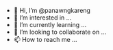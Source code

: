 - 👋 Hi, I’m @panawngkareng
- 👀 I’m interested in ...
- 🌱 I’m currently learning ...
- 💞️ I’m looking to collaborate on ...
- 📫 How to reach me ...

<!---
panawngkareng/panawngkareng is a ✨ special ✨ repository because its `README.md` (this file) appears on your GitHub profile.
You can click the Preview link to take a look at your changes.
--->
